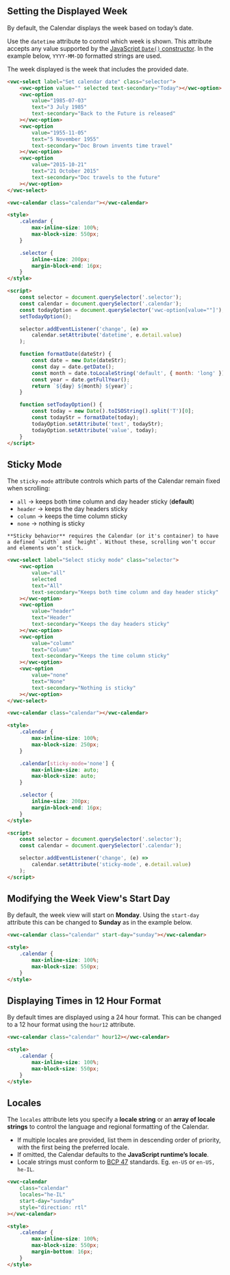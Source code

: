 ## Setting the Displayed Week

By default, the Calendar displays the week based on today’s date.

Use the `datetime` attribute to control which week is shown.
This attribute accepts any value supported by the [JavaScript `Date()` constructor](). In the example below, `YYYY-MM-DD` formatted strings are used.

The week displayed is the week that includes the provided date.

```html preview
<vwc-select label="Set calendar date" class="selector">
	<vwc-option value="" selected text-secondary="Today"></vwc-option>
	<vwc-option
		value="1985-07-03"
		text="3 July 1985"
		text-secondary="Back to the Future is released"
	></vwc-option>
	<vwc-option
		value="1955-11-05"
		text="5 November 1955"
		text-secondary="Doc Brown invents time travel"
	></vwc-option>
	<vwc-option
		value="2015-10-21"
		text="21 October 2015"
		text-secondary="Doc travels to the future"
	></vwc-option>
</vwc-select>

<vwc-calendar class="calendar"></vwc-calendar>

<style>
	.calendar {
		max-inline-size: 100%;
		max-block-size: 550px;
	}

	.selector {
		inline-size: 200px;
		margin-block-end: 16px;
	}
</style>

<script>
	const selector = document.querySelector('.selector');
	const calendar = document.querySelector('.calendar');
	const todayOption = document.querySelector('vwc-option[value=""]');
	setTodayOption();

	selector.addEventListener('change', (e) =>
		calendar.setAttribute('datetime', e.detail.value)
	);

	function formatDate(dateStr) {
		const date = new Date(dateStr);
		const day = date.getDate();
		const month = date.toLocaleString('default', { month: 'long' });
		const year = date.getFullYear();
		return `${day} ${month} ${year}`;
	}

	function setTodayOption() {
		const today = new Date().toISOString().split('T')[0];
		const todayStr = formatDate(today);
		todayOption.setAttribute('text', todayStr);
		todayOption.setAttribute('value', today);
	}
</script>
```

## Sticky Mode

The `sticky-mode` attribute controls which parts of the Calendar remain fixed when scrolling:

- `all` → keeps both time column and day header sticky (**default**)
- `header` → keeps the day headers sticky
- `column` → keeps the time column sticky
- `none` → nothing is sticky

<vwc-note connotation="information">
	<vwc-icon slot="icon" name="info-line" label="Note:"></vwc-icon>
	
	**Sticky behavior** requires the Calendar (or it's container) to have a defined `width` and `height`. Without these, scrolling won’t occur and elements won’t stick.

</vwc-note>

```html preview
<vwc-select label="Select sticky mode" class="selector">
	<vwc-option
		value="all"
		selected
		text="All"
		text-secondary="Keeps both time column and day header sticky"
	></vwc-option>
	<vwc-option
		value="header"
		text="Header"
		text-secondary="Keeps the day headers sticky"
	></vwc-option>
	<vwc-option
		value="column"
		text="Column"
		text-secondary="Keeps the time column sticky"
	></vwc-option>
	<vwc-option
		value="none"
		text="None"
		text-secondary="Nothing is sticky"
	></vwc-option>
</vwc-select>

<vwc-calendar class="calendar"></vwc-calendar>

<style>
	.calendar {
		max-inline-size: 100%;
		max-block-size: 250px;
	}

	.calendar[sticky-mode='none'] {
		max-inline-size: auto;
		max-block-size: auto;
	}

	.selector {
		inline-size: 200px;
		margin-block-end: 16px;
	}
</style>

<script>
	const selector = document.querySelector('.selector');
	const calendar = document.querySelector('.calendar');

	selector.addEventListener('change', (e) =>
		calendar.setAttribute('sticky-mode', e.detail.value)
	);
</script>
```

## Modifying the Week View's Start Day

By default, the week view will start on **Monday**. Using the `start-day` attribute this can be changed to **Sunday** as in the example below.

```html preview
<vwc-calendar class="calendar" start-day="sunday"></vwc-calendar>

<style>
	.calendar {
		max-inline-size: 100%;
		max-block-size: 550px;
	}
</style>
```

## Displaying Times in 12 Hour Format

By default times are displayed using a 24 hour format. This can be changed to a 12 hour format using the `hour12` attribute.

```html preview
<vwc-calendar class="calendar" hour12></vwc-calendar>

<style>
	.calendar {
		max-inline-size: 100%;
		max-block-size: 550px;
	}
</style>
```

## Locales

The `locales` attribute lets you specify a **locale string** or an **array of locale strings** to control the language and regional formatting of the Calendar.

- If multiple locales are provided, list them in descending order of priority, with the first being the preferred locale.
- If omitted, the Calendar defaults to the **JavaScript runtime’s locale**.
- Locale strings must conform to [BCP 47](https://developer.mozilla.org/en-US/docs/Web/JavaScript/Reference/Global_Objects/Intl/Collator) standards. Eg. `en-US` or `en-US, he-IL`.

```html preview
<vwc-calendar
	class="calendar"
	locales="he-IL"
	start-day="sunday"
	style="direction: rtl"
></vwc-calendar>

<style>
	.calendar {
		max-inline-size: 100%;
		max-block-size: 550px;
		margin-bottom: 16px;
	}
</style>
```
